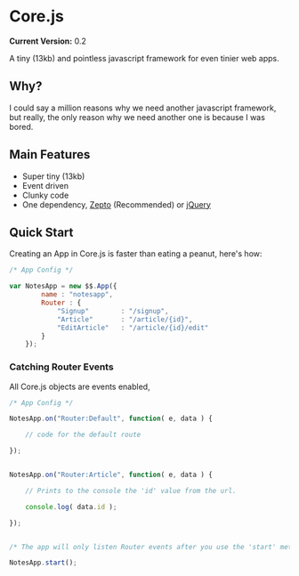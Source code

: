 # Core.js

__Current Version:__ 0.2

A tiny (13kb) and pointless javascript framework for even tinier web apps.



## Why?

I could say a million reasons why we need another javascript framework, but really, the only reason why we need another one is because I was bored.



## Main Features

* Super tiny (13kb)
* Event driven
* Clunky code
* One dependency, <a href="http://zeptojs.com/">Zepto</a> (Recommended) or <a href="http://jquery.com/">jQuery</a>



## Quick Start

Creating an App in Core.js is faster than eating a peanut, here's how:

```js
/* App Config */

var NotesApp = new $$.App({
        name : "notesapp",
        Router : {
            "Signup"        : "/signup",
            "Article"       : "/article/{id}",
            "EditArticle"   : "/article/{id}/edit"
        }
    });
```


### Catching Router Events

All Core.js objects are events enabled,


```js
/* App Config */

NotesApp.on("Router:Default", function( e, data ) {

    // code for the default route

});


NotesApp.on("Router:Article", function( e, data ) {

    // Prints to the console the 'id' value from the url.

    console.log( data.id );

});


/* The app will only listen Router events after you use the 'start' method */

NotesApp.start();

```

